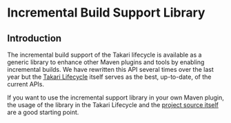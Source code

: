 # Incremental Build Support Library

## Introduction

The incremental build support of the Takari lifecycle is available as a generic library to enhance other Maven plugins and tools by enabling incremental builds. We have rewritten this API several times over the last year but the [Takari Lifecycle][1] itself serves as the best, up-to-date, of the current APIs.

If you want to use the incremental support library in your own Maven plugin, the usage of the library in the Takari Lifecycle and the [project source itself][2] are a good starting point.

[1]: http://takari.io/book/40-lifecycle.html
[2]: https://github.com/takari/io.takari.incrementalbuild


